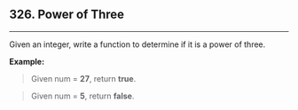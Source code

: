 ## 326. Power of Three

---

Given an integer, write a function to determine if it is a power of three.

**Example:**

> Given num = **27**, return **true**. 

> Given num = **5**, return **false**.

